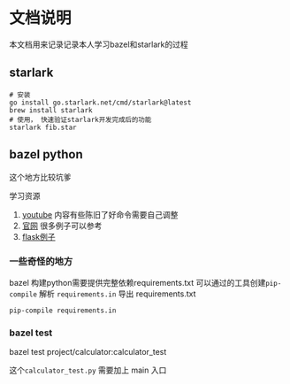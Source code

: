 # 文档说明

本文档用来记录记录本人学习bazel和starlark的过程

## starlark

```shell
# 安装
go install go.starlark.net/cmd/starlark@latest
brew install starlark
# 使用， 快速验证starlark开发完成后的功能
starlark fib.star
```

## bazel python

这个地方比较坑爹

学习资源

1. [youtube](https://www.youtube.com/watch?v=8P3m1-U7v0k&list=PLdk2EmelRVLovmSToc_DK7F1DV_ZEljbx&index=2) 内容有些陈旧了好命令需要自己调整
2. [官网](https://github.com/bazel-contrib/rules_python/tree/main) 很多例子可以参考
3. [flask例子](https://github.com/alwaysprep/bazel-flask-example/blob/master/3rdparty/python/requirements.txt)


### 一些奇怪的地方

bazel 构建python需要提供完整依赖requirements.txt 可以通过的工具创建`pip-compile` 解析 `requirements.in` 导出 requirements.txt

```shell
pip-compile requirements.in
```

### bazel test 

bazel test project/calculator:calculator_test

这个`calculator_test.py`  需要加上 main 入口

```python

```